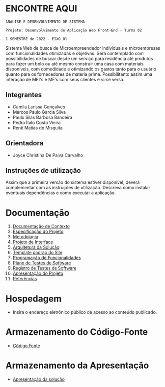 # ENCONTRE AQUI 
`ANALISE E DESENVOLVIMENTO DE SISTEMA `

`Projeto: Desenvolvimento de Aplicação Web Front-End - Turma 02`

`1 SEMESTRE de 2022 - EIXO 01`

Sistema Web de busca de Microempreendedor individuais e microempresas com funcionalidades otimizadas e objetivas. Será contemplado com possibilidades de buscar desde um serviço para residência até
produtos para fazer um bolo ou até mesmo construir uma casa com materiais disponíveis, com comodidade e otimizando os gastos tanto para o usuário quanto para os
fornecedores de materia prima. Possibilitanto assim uma interação de MEI's e ME's com seus clientes e virse versa.

## Integrantes

- Camila Larissa Gonçalves
- Marcos Paulo Garcia Silva
- Paulo Silas Barbosa Bandeira
- Pedro Ítalo Costa Vieira
- Renê Matias de Misquita

## Orientadora

- Joyce Christina De Paiva Carvalho

## Instruções de utilização

Assim que a primeira versão do sistema estiver disponível, deverá complementar com as instruções de utilização. Descreva como instalar eventuais dependências e como executar a aplicação.

# Documentação

<ol>
<li><a href="docs/01-Documentação de Contexto.md"> Documentação de Contexto</a></li>
<li><a href="docs/02-Especificação do Projeto.md"> Especificação do Projeto</a></li>
<li><a href="docs/03-Metodologia.md"> Metodologia</a></li>
<li><a href="docs/04-Projeto de Interface.md"> Projeto de Interface</a></li>
<li><a href="docs/05-Arquitetura da Solução.md"> Arquitetura da Solução</a></li>
<li><a href="docs/06-Template padrão do Site.md"> Template padrão do Site</a></li>
<li><a href="docs/07-Programação de Funcionalidades.md"> Programação de Funcionalidades</a></li>
<li><a href="docs/08-Plano de Testes de Software.md"> Plano de Testes de Software</a></li>
<li><a href="docs/09-Registro de Testes de Software.md"> Registro de Testes de Software</a></li>
<li><a href="docs/10-Apresentação do Projeto.md"> Apresentação do Projeto</a></li>
<li><a href="docs/11-Referências.md"> Referências</a></li>
</ol>

# Hospedagem

- Insira o endereço eletrônico público de acesso ao conteúdo publicado.

# Armazenamento do Código-Fonte

- <a href="src/README.md">Código Fonte</a>

# Armazenamento da Apresentação

- <a href="presentation/README.md">Apresentação da solução</a>
